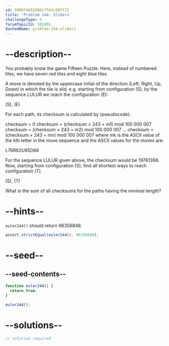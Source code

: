 ```yaml
---
id: 5900f4601000cf542c50ff72
title: 'Problem 244: Sliders'
challengeType: 5
forumTopicId: 301891
dashedName: problem-244-sliders
---
```


# --description--

You probably know the game Fifteen Puzzle. Here, instead of numbered tiles, we have seven red tiles and eight blue tiles.

A move is denoted by the uppercase initial of the direction (Left, Right, Up, Down) in which the tile is slid, e.g. starting from configuration (S), by the sequence LULUR we reach the configuration (E):

(S), (E)

For each path, its checksum is calculated by (pseudocode):

checksum = 0 checksum = (checksum × 243 + m1) mod 100 000 007 checksum = (checksum × 243 + m2) mod 100 000 007 … checksum = (checksum × 243 + mn) mod 100 000 007 where mk is the ASCII value of the kth letter in the move sequence and the ASCII values for the moves are:

L76R82U85D68

For the sequence LULUR given above, the checksum would be 19761398. Now, starting from configuration (S), find all shortest ways to reach configuration (T).

(S), (T)

What is the sum of all checksums for the paths having the minimal length?

# --hints--

`euler244()` should return 96356848.

```js
assert.strictEqual(euler244(), 96356848);
```

# --seed--

## --seed-contents--

```js
function euler244() {
  return true;
}

euler244();
```

# --solutions--

```js
// solution required
```
